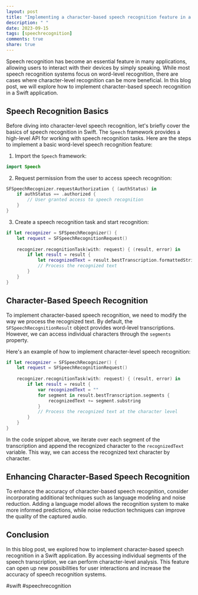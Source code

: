 ```yaml
---
layout: post
title: "Implementing a character-based speech recognition feature in a Swift application"
description: " "
date: 2023-09-15
tags: [speechrecognition]
comments: true
share: true
---
```


Speech recognition has become an essential feature in many applications, allowing users to interact with their devices by simply speaking. While most speech recognition systems focus on word-level recognition, there are cases where character-level recognition can be more beneficial. In this blog post, we will explore how to implement character-based speech recognition in a Swift application.

## Speech Recognition Basics

Before diving into character-level speech recognition, let's briefly cover the basics of speech recognition in Swift. The `Speech` framework provides a high-level API for working with speech recognition tasks. Here are the steps to implement a basic word-level speech recognition feature:

1. Import the `Speech` framework:
```swift
import Speech
```

2. Request permission from the user to access speech recognition:
```swift
SFSpeechRecognizer.requestAuthorization { (authStatus) in
    if authStatus == .authorized {
        // User granted access to speech recognition
    }
}
```

3. Create a speech recognition task and start recognition:
```swift
if let recognizer = SFSpeechRecognizer() {
    let request = SFSpeechRecognitionRequest()
    
    recognizer.recognitionTask(with: request) { (result, error) in
        if let result = result {
            let recognizedText = result.bestTranscription.formattedString
            // Process the recognized text
        }
    }
}
```

## Character-Based Speech Recognition

To implement character-based speech recognition, we need to modify the way we process the recognized text. By default, the `SFSpeechRecognitionResult` object provides word-level transcriptions. However, we can access individual characters through the `segments` property.

Here's an example of how to implement character-level speech recognition:

```swift
if let recognizer = SFSpeechRecognizer() {
    let request = SFSpeechRecognitionRequest()
    
    recognizer.recognitionTask(with: request) { (result, error) in
        if let result = result {
            var recognizedText = ""
            for segment in result.bestTranscription.segments {
                recognizedText += segment.substring
            }
            // Process the recognized text at the character level
        }
    }
}
```

In the code snippet above, we iterate over each segment of the transcription and append the recognized character to the `recognizedText` variable. This way, we can access the recognized text character by character.

## Enhancing Character-Based Speech Recognition

To enhance the accuracy of character-based speech recognition, consider incorporating additional techniques such as language modeling and noise reduction. Adding a language model allows the recognition system to make more informed predictions, while noise reduction techniques can improve the quality of the captured audio.

## Conclusion

In this blog post, we explored how to implement character-based speech recognition in a Swift application. By accessing individual segments of the speech transcription, we can perform character-level analysis. This feature can open up new possibilities for user interactions and increase the accuracy of speech recognition systems.

#swift #speechrecognition